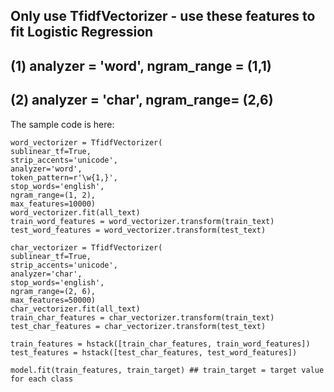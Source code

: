 ## Only use TfidfVectorizer - use these features to fit Logistic Regression
## (1) analyzer = 'word', ngram_range = (1,1)
## (2) analyzer = 'char', ngram_range= (2,6)

The sample code is here:

    word_vectorizer = TfidfVectorizer(
    sublinear_tf=True,
    strip_accents='unicode',
    analyzer='word',
    token_pattern=r'\w{1,}',
    stop_words='english',
    ngram_range=(1, 2),
    max_features=10000)
    word_vectorizer.fit(all_text)
    train_word_features = word_vectorizer.transform(train_text)
    test_word_features = word_vectorizer.transform(test_text)
    
    char_vectorizer = TfidfVectorizer(
    sublinear_tf=True,
    strip_accents='unicode',
    analyzer='char',
    stop_words='english',
    ngram_range=(2, 6),
    max_features=50000)
    char_vectorizer.fit(all_text)
    train_char_features = char_vectorizer.transform(train_text)
    test_char_features = char_vectorizer.transform(test_text)
    
    train_features = hstack([train_char_features, train_word_features])
    test_features = hstack([test_char_features, test_word_features])
    
    model.fit(train_features, train_target) ## train_target = target value for each class
